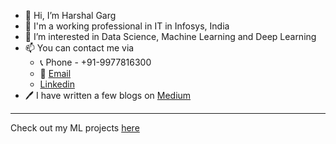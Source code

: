 - 👋 Hi, I’m Harshal Garg  
- 🏢 I'm a working professional in IT in Infosys, India  
- 👀 I’m interested in Data Science, Machine Learning and Deep Learning  
- 📫 You can contact me via  
  - 📞 Phone - +91-9977816300  
  - 📧 [Email](mailto:harshalgargwork@gmail.com)  
  - [Linkedin](https://linkedin.com/in/harshalgarg)  
- 🖊 I have written a few blogs on [Medium](https://harshalgarg.medium.com/)

---
Check out my ML projects [here](https://github.com/gargharshal/gargharshal/kaggle)


<!---
gargharshal/gargharshal is a ✨ special ✨ repository because its `README.md` (this file) appears on your GitHub profile.
You can click the Preview link to take a look at your changes.
--->
